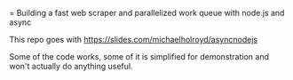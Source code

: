 = Building a fast web scraper and parallelized work queue with node.js and async

This repo goes with https://slides.com/michaelholroyd/asyncnodejs

Some of the code works, some of it is simplified for demonstration and won't actually do anything useful.